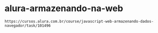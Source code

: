 # alura-armazenando-na-web
```
https://cursos.alura.com.br/course/javascript-web-armazenando-dados-navegador/task/101496
```